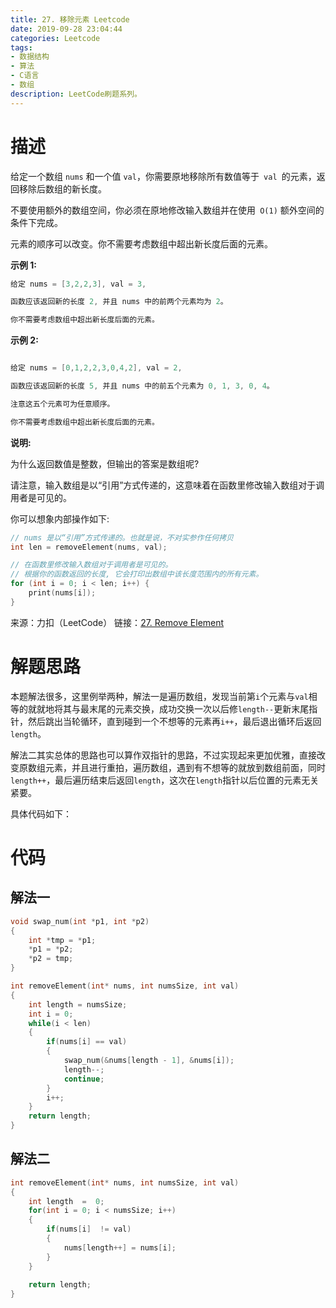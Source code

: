 ```yaml
---
title: 27. 移除元素 Leetcode
date: 2019-09-28 23:04:44
categories: Leetcode
tags:
- 数据结构
- 算法
- C语言
- 数组
description: LeetCode刷题系列。
---
```


# 描述

给定一个数组 `nums` 和一个值 `val`，你需要原地移除所有数值等于` val `的元素，返回移除后数组的新长度。

不要使用额外的数组空间，你必须在原地修改输入数组并在使用` O(1)` 额外空间的条件下完成。

元素的顺序可以改变。你不需要考虑数组中超出新长度后面的元素。

**示例 1:**
```c
给定 nums = [3,2,2,3], val = 3,

函数应该返回新的长度 2, 并且 nums 中的前两个元素均为 2。

你不需要考虑数组中超出新长度后面的元素。
```

**示例 2:**

```c

给定 nums = [0,1,2,2,3,0,4,2], val = 2,

函数应该返回新的长度 5, 并且 nums 中的前五个元素为 0, 1, 3, 0, 4。

注意这五个元素可为任意顺序。

你不需要考虑数组中超出新长度后面的元素。
```

**说明:**

为什么返回数值是整数，但输出的答案是数组呢?

请注意，输入数组是以“引用”方式传递的，这意味着在函数里修改输入数组对于调用者是可见的。

你可以想象内部操作如下:

```c
// nums 是以“引用”方式传递的。也就是说，不对实参作任何拷贝
int len = removeElement(nums, val);

// 在函数里修改输入数组对于调用者是可见的。
// 根据你的函数返回的长度, 它会打印出数组中该长度范围内的所有元素。
for (int i = 0; i < len; i++) {
    print(nums[i]);
}
```

来源：力扣（LeetCode）
链接：[27. Remove Element](https://leetcode-cn.com/problems/remove-element)

# 解题思路

本题解法很多，这里例举两种，解法一是遍历数组，发现当前第`i`个元素与`val`相等的就就地将其与最末尾的元素交换，成功交换一次以后修`length--`更新末尾指针，然后跳出当轮循环，直到碰到一个不想等的元素再`i++`，最后退出循环后返回`length`。


解法二其实总体的思路也可以算作双指针的思路，不过实现起来更加优雅，直接改变原数组元素，并且进行重拍，遍历数组，遇到有不想等的就放到数组前面，同时`length++`，最后遍历结束后返回`length`，这次在`length`指针以后位置的元素无关紧要。

具体代码如下：

# 代码

## 解法一

```c
void swap_num(int *p1, int *p2)
{
    int *tmp = *p1;
    *p1 = *p2;
    *p2 = tmp;
}

int removeElement(int* nums, int numsSize, int val)
{
    int length = numsSize;
    int i = 0;
    while(i < len)
    {
        if(nums[i] == val)
        {
            swap_num(&nums[length - 1], &nums[i]);
            length--;
            continue;
        }
        i++;
    }
    return length;
}

```

## 解法二

```c
int removeElement(int* nums, int numsSize, int val)
{
    int length  =  0;
    for(int i = 0; i < numsSize; i++)
    {
        if(nums[i]  != val)
        {
            nums[length++] = nums[i];
        }
    }
    
    return length;
}
```
